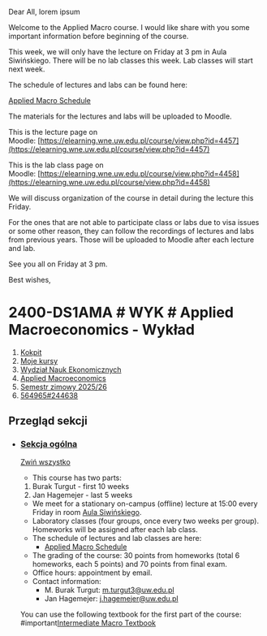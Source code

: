 Dear All,  lorem ipsum

Welcome to the Applied Macro course. I would like share with you some important information before beginning of the course.  

This week, we will only have the lecture on Friday at 3 pm in Aula Siwińskiego. There will be no lab classes this week. Lab classes will start next week.  

The schedule of lectures and labs can be found here:  

[Applied Macro Schedule](https://docs.google.com/spreadsheets/d/1ao3Jf9pujV3WtRJNDpXEv-hVVYTkj7Gl/edit?usp=sharing&ouid=110777564074300712741&rtpof=true&sd=true)

The materials for the lectures and labs will be uploaded to Moodle.  

This is the lecture page on Moodle: [https://elearning.wne.uw.edu.pl/course/view.php?id=4457](https://elearning.wne.uw.edu.pl/course/view.php?id=4457)  

This is the lab class page on Moodle: [https://elearning.wne.uw.edu.pl/course/view.php?id=4458](https://elearning.wne.uw.edu.pl/course/view.php?id=4458)  

We will discuss organization of the course in detail during the lecture this Friday.  

For the ones that are not able to participate class or labs due to visa issues or some other reason, they can follow the recordings of lectures and labs from previous years. Those will be uploaded to Moodle after each lecture and lab.  

See you all on Friday at 3 pm.

Best wishes,


# 2400-DS1AMA # WYK # Applied Macroeconomics - Wykład

1. [Kokpit](https://elearning.wne.uw.edu.pl/my/)
2. [Moje kursy](https://elearning.wne.uw.edu.pl/my/courses.php)
3. [Wydział Nauk Ekonomicznych](https://elearning.wne.uw.edu.pl/course/index.php?categoryid=88)
4. [Applied Macroeconomics](https://elearning.wne.uw.edu.pl/course/index.php?categoryid=216)
5. [Semestr zimowy 2025/26](https://elearning.wne.uw.edu.pl/course/index.php?categoryid=729)
6. [564965#244638](https://elearning.wne.uw.edu.pl/course/view.php?id=4457 "2400-DS1AMA # WYK # Applied Macroeconomics - Wykład")

## Przegląd sekcji

- [](https://elearning.wne.uw.edu.pl/course/view.php?id=4457#coursecontentcollapseid41320)
    
    ### [Sekcja ogólna](https://elearning.wne.uw.edu.pl/course/section.php?id=41320)
    
    [Zwiń wszystko](https://elearning.wne.uw.edu.pl/course/view.php?id=4457#)
    
    - This course has two parts:
    
    1. Burak Turgut - first 10 weeks
    2. Jan Hagemejer - last 5 weeks
    
    - We meet for a stationary on-campus (offline) lecture at 15:00 every Friday in room [Aula Siwińskiego](https://usosweb.wne.uw.edu.pl/kontroler.php?_action=katalog2/jednostki/pokazSale&sala_id=4393). 
    - Laboratory classes (four groups, once every two weeks per group). Homeworks will be assigned after each lab class.
    - The schedule of lectures and lab classes are here:
        - [Applied Macro Schedule](https://docs.google.com/spreadsheets/d/1ao3Jf9pujV3WtRJNDpXEv-hVVYTkj7Gl/edit?usp=drive_link&ouid=110777564074300712741&rtpof=true&sd=true "Applied Macro Schedule")
    - The grading of the course: 30 points from homeworks (total 6 homeworks, each 5 points) and 70 points from final exam.
    - Office hours: appointment by email.
    - Contact information:
        - M. Burak Turgut: m.turgut3@uw.edu.pl
        - Jan Hagemejer: j.hagemejer@uw.edu.pl
    
      
    You can use the following textbook for the first part of the course:  
    #important[Intermediate Macro Textbook](https://juliogarin.com/files/textbook/GLS_Intermediate_Macro.pdf)